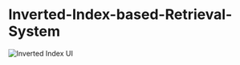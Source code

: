 # Inverted-Index-based-Retrieval-System
![Inverted Index UI](https://raw.githubusercontent.com/manishjathan/Inverted-Index-based-Retrieval-System/new/master/InvertedIndexDRS.png)
